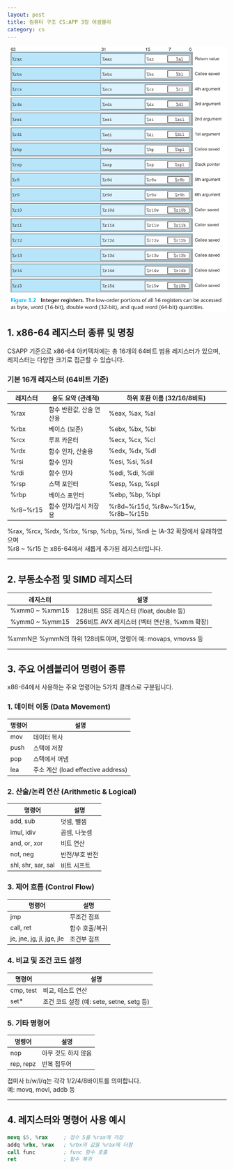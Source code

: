 ```yaml
---
layout: post
title: 컴퓨터 구조 CS:APP 3장 어셈블리
category: cs
---
```


![정수 레지스터](/assets/images/cs/cs-app/cs-app-03-01-02.png)

## 1. x86-64 레지스터 종류 및 명칭

CSAPP 기준으로 x86-64 아키텍처에는 총 16개의 64비트 범용 레지스터가 있으며, 레지스터는 다양한 크기로 접근할 수 있습니다.

### 기본 16개 레지스터 (64비트 기준)

| 레지스터 | 용도 요약 (관례적) | 하위 호환 이름 (32/16/8비트) |
|----------|-------------------|-------------------------------|
| %rax     | 함수 반환값, 산술 연산용 | %eax, %ax, %al |
| %rbx     | 베이스 (보존)            | %ebx, %bx, %bl |
| %rcx     | 루프 카운터             | %ecx, %cx, %cl |
| %rdx     | 함수 인자, 산술용        | %edx, %dx, %dl |
| %rsi     | 함수 인자               | %esi, %si, %sil |
| %rdi     | 함수 인자               | %edi, %di, %dil |
| %rsp     | 스택 포인터             | %esp, %sp, %spl |
| %rbp     | 베이스 포인터           | %ebp, %bp, %bpl |
| %r8~%r15 | 함수 인자/임시 저장용   | %r8d~%r15d, %r8w~%r15w, %r8b~%r15b |

%rax, %rcx, %rdx, %rbx, %rsp, %rbp, %rsi, %rdi 는 IA-32 확장에서 유래하였으며  
%r8 ~ %r15 는 x86-64에서 새롭게 추가된 레지스터입니다.

---

## 2. 부동소수점 및 SIMD 레지스터

| 레지스터       | 설명 |
|----------------|------|
| %xmm0 ~ %xmm15 | 128비트 SSE 레지스터 (float, double 등) |
| %ymm0 ~ %ymm15 | 256비트 AVX 레지스터 (벡터 연산용, %xmm 확장) |

%xmmN은 %ymmN의 하위 128비트이며, 명령어 예: movaps, vmovss 등

---

## 3. 주요 어셈블리어 명령어 종류

x86-64에서 사용하는 주요 명령어는 5가지 클래스로 구분됩니다.

### 1. 데이터 이동 (Data Movement)

| 명령어 | 설명         |
|--------|--------------|
| mov    | 데이터 복사 |
| push   | 스택에 저장 |
| pop    | 스택에서 꺼냄 |
| lea    | 주소 계산 (load effective address) |

### 2. 산술/논리 연산 (Arithmetic & Logical)

| 명령어              | 설명           |
|---------------------|----------------|
| add, sub            | 덧셈, 뺄셈     |
| imul, idiv          | 곱셈, 나눗셈   |
| and, or, xor        | 비트 연산      |
| not, neg            | 반전/부호 반전 |
| shl, shr, sar, sal  | 비트 시프트    |

### 3. 제어 흐름 (Control Flow)

| 명령어                  | 설명              |
|-------------------------|-------------------|
| jmp                     | 무조건 점프       |
| call, ret               | 함수 호출/복귀    |
| je, jne, jg, jl, jge, jle | 조건부 점프     |

### 4. 비교 및 조건 코드 설정

| 명령어     | 설명                       |
|------------|----------------------------|
| cmp, test  | 비교, 테스트 연산          |
| set*       | 조건 코드 설정 (예: sete, setne, setg 등) |

### 5. 기타 명령어

| 명령어     | 설명                |
|------------|---------------------|
| nop        | 아무 것도 하지 않음 |
| rep, repz  | 반복 접두어         |

접미사 b/w/l/q는 각각 1/2/4/8바이트를 의미합니다.  
예: movq, movl, addb 등

---

## 4. 레지스터와 명령어 사용 예시

```nasm
movq $5, %rax     ; 정수 5를 %rax에 저장
addq %rbx, %rax   ; %rbx의 값을 %rax에 더함
call func         ; func 함수 호출
ret               ; 함수 복귀
```